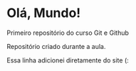 # Olá, Mundo!
Primeiro repositório do curso Git e Github

Repositório criado durante a aula.

Essa linha adicionei diretamente do site (:

